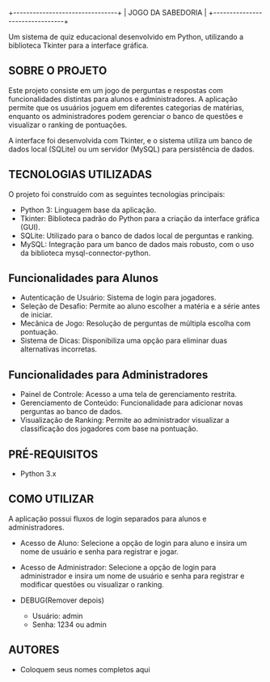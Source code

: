 +--------------------------------+
|                           JOGO DA SABEDORIA                            |
+--------------------------------+

Um sistema de quiz educacional desenvolvido em Python, utilizando a 
biblioteca Tkinter para a interface gráfica.

SOBRE O PROJETO
---------------------------

Este projeto consiste em um jogo de perguntas e respostas com funcionalidades 
distintas para alunos e administradores. A aplicação permite que os usuários 
joguem em diferentes categorias de matérias, enquanto os administradores 
podem gerenciar o banco de questões e visualizar o ranking de pontuações.

A interface foi desenvolvida com Tkinter, e o sistema utiliza um banco de dados local 
(SQLite) ou um servidor (MySQL) para persistência de dados.


TECNOLOGIAS UTILIZADAS
---------------------------
O projeto foi construído com as seguintes tecnologias principais:

* Python 3: Linguagem base da aplicação.
* Tkinter: Biblioteca padrão do Python para a criação da interface gráfica (GUI).
* SQLite: Utilizado para o banco de dados local de perguntas e ranking.
* MySQL: Integração para um banco de dados mais robusto, com o uso da 
  biblioteca mysql-connector-python.


  
Funcionalidades para Alunos
---------------------------
* Autenticação de Usuário: Sistema de login para jogadores.
* Seleção de Desafio: Permite ao aluno escolher a matéria e a série antes de iniciar.
* Mecânica de Jogo: Resolução de perguntas de múltipla escolha com pontuação.
* Sistema de Dicas: Disponibiliza uma opção para eliminar duas alternativas incorretas.

Funcionalidades para Administradores
------------------------------------
* Painel de Controle: Acesso a uma tela de gerenciamento restrita.
* Gerenciamento de Conteúdo: Funcionalidade para adicionar novas perguntas ao banco de dados.
* Visualização de Ranking: Permite ao administrador visualizar a classificação dos jogadores com base na pontuação.

PRÉ-REQUISITOS
--------------
* Python 3.x

COMO UTILIZAR
---------------------------

A aplicação possui fluxos de login separados para alunos e administradores.

* Acesso de Aluno: 
  Selecione a opção de login para aluno e insira um nome de usuário e 
  senha para registrar e jogar.

* Acesso de Administrador: 
  Selecione a opção de login para administrador e insira um nome de usuário e 
  senha para registrar e modificar questões ou visualizar o ranking.
* DEBUG(Remover depois)
  - Usuário: admin
  - Senha:   1234 ou admin

AUTORES
---------------------------

* Coloquem seus nomes completos aqui
